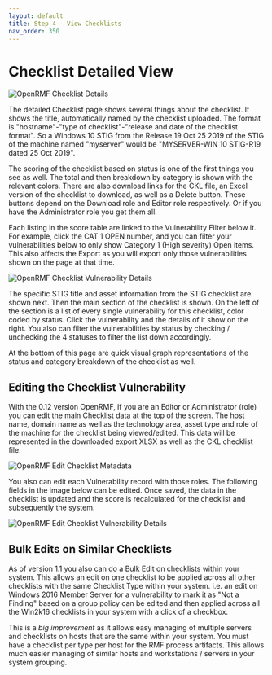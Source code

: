```yaml
---
layout: default
title: Step 4 - View Checklists
nav_order: 350
---
```


# Checklist Detailed View

![OpenRMF Checklist Details](/assets/checklist-record.png)

The detailed Checklist page shows several things about the checklist. It shows the title, automatically named by the checklist uploaded. The format is "hostname"-"type of checklist"-"release and date of the checklist format". So a Windows 10 STIG from the Release 19 Oct 25 2019 of the STIG of the machine named "myserver" would be "MYSERVER-WIN 10 STIG-R19 dated 25 Oct 2019". 

The scoring of the checklist based on status is one of the first things you see as well. The total and then breakdown by category is shown with the relevant colors. There are also download links for the CKL file, an Excel version of the checklist to download, as well as a Delete button. These buttons depend on the Download role and Editor role respectively. Or if you have the Administrator role you get them all. 

Each listing in the score table are linked to the Vulnerability Filter below it. For example, click the CAT 1 OPEN number, and you can filter your vulnerabilities below to only show Category 1 (High severity) Open items. This also affects the Export as you will export only those vulnerabilities shown on the page at that time. 

![OpenRMF Checklist Vulnerability Details](/assets/checklist-record-detail.png)

The specific STIG title and asset information from the STIG checklist are shown next. Then the main section of the checklist is shown. On the left of the section is a list of every single vulnerability for this checklist, color coded by status. Click the vulnerability and the details of it show on the right.  You also can filter the vulnerabilities by status by checking / unchecking the 4 statuses to filter the list down accordingly.

At the bottom of this page are quick visual graph representations of the status and category breakdown of the checklist as well. 

## Editing the Checklist Vulnerability

With the 0.12 version OpenRMF, if you are an Editor or Administrator (role) you can edit the main Checklist data at the top of the screen. The host name, domain name as well as the technology area, asset type and role of the machine for the checklist being viewed/edited. This data will be represented in the downloaded export XLSX as well as the CKL checklist file.

![OpenRMF Edit Checklist Metadata](/assets/checklist-edit-asset.png)

You also can edit each Vulnerability record with those roles. The following fields in the image below can be edited. Once saved, the data in the checklist is updated and the score is recalculated for the checklist and subsequently the system. 

![OpenRMF Edit Checklist Vulnerability Details](/assets/checklist-edit-vulnerability.png)

## Bulk Edits on Similar Checklists
As of version 1.1 you also can do a Bulk Edit on checklists within your system. This allows an edit on one checklist to be applied across all other checklists with the same Checklist Type within your system. i.e. an edit on Windows 2016 Member Server for a vulnerability to mark it as "Not a Finding" based on a group policy can be edited and then applied across all the Win2k16 checklists in your system with a click of a checkbox.

This is a *big improvement* as it allows easy managing of multiple servers and checklists on hosts that are the same within your system. You must have a checklist per type per host for the RMF process artifacts. This allows much easier managing of similar hosts and workstations / servers in your system grouping.